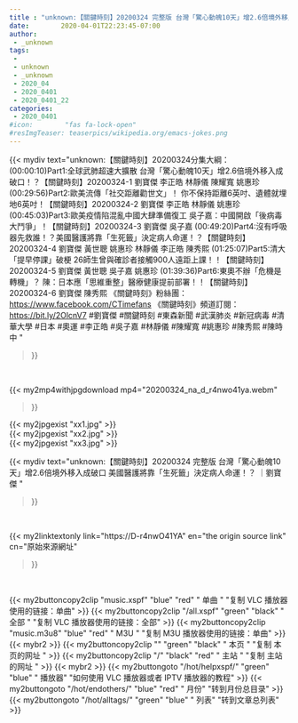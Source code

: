 ```yaml
---
title : "unknown:【關鍵時刻】20200324 完整版 台灣「驚心動魄10天」增2.6倍境外移入成破口 美國醫護將靠「生死籤」決定病人命運！？  ｜劉寶傑 "
date:        2020-04-01T22:23:45-07:00
author:
 - _unknown
tags:
 - 
 - unknown
 - _unknown
 - 2020_04
 - 2020_0401
 - 2020_0401_22
categories:
 - 2020_0401
#icon:        "fas fa-lock-open"
#resImgTeaser: teaserpics/wikipedia.org/emacs-jokes.png
---
```







{{< mydiv text="unknown:【關鍵時刻】20200324分集大綱：  (00:00:10)Part1:全球武肺超速大擴散 台灣「驚心動魄10天」增2.6倍境外移入成破口！？【關鍵時刻】20200324-1 劉寶傑 李正皓 林靜儀 陳耀寬 姚惠珍  (00:29:56)Part2:歐美流傳「社交距離勸世文」！ 你不保持距離6英吋、遺體就埋地6英吋！【關鍵時刻】20200324-2 劉寶傑 李正皓 林靜儀 姚惠珍  (00:45:03)Part3:歐美疫情陷混亂中國大肆準備復工 吳子嘉：中國開啟「後病毒大鬥爭」！【關鍵時刻】20200324-3 劉寶傑 吳子嘉  (00:49:20)Part4:沒有呼吸器先救誰！？美國醫護將靠「生死籤」決定病人命運！？【關鍵時刻】20200324-4 劉寶傑 黃世聰 姚惠珍 林靜儀 李正皓 陳秀熙  (01:25:07)Part5:清大「提早停課」破梗 26師生曾與確診者接觸900人遠距上課！！【關鍵時刻】20200324-5 劉寶傑 黃世聰 吳子嘉 姚惠珍  (01:39:36)Part6:東奧不辦「危機是轉機」？ 陳：日本應「思維重整」醫療健康提前部署！！【關鍵時刻】20200324-6 劉寶傑 陳秀熙  《關鍵時刻》粉絲團：https://www.facebook.com/CTimefans 《關鍵時刻》頻道訂閱：https://bit.ly/2OlcnV7  #劉寶傑 #關鍵時刻 #東森新聞 #武漢肺炎 #新冠病毒 #清華大學 #日本 #奧運 #李正皓 #吳子嘉 #林靜儀 #陳耀寬 #姚惠珍 #陳秀熙 #陳時中 "
>}}
<br>


{{< my2mp4withjpgdownload mp4="20200324_na_d_r4nwo41ya.webm"
>}}

{{< my2jpgexist "xx1.jpg" >}}<br>
{{< my2jpgexist "xx2.jpg" >}}<br>
{{< my2jpgexist "xx3.jpg" >}}<br>



{{< mydiv text="unknown:【關鍵時刻】20200324 完整版 台灣「驚心動魄10天」增2.6倍境外移入成破口 美國醫護將靠「生死籤」決定病人命運！？  ｜劉寶傑 "
>}}
<br>

{{< my2linktextonly link="https://D-r4nwO41YA"
en="the origin source link" cn="原始來源網址"
>}}


<br>


{{< my2buttoncopy2clip "music.xspf"        "blue"   "red"    " 单曲 "  "复制 VLC 播放器使用的链接：单曲" >}} {{< my2buttoncopy2clip "/all.xspf"         "green"  "black"  " 全部 "  "复制 VLC 播放器使用的链接：全部" >}} {{< my2buttoncopy2clip "music.m3u8"        "blue"   "red"    " M3U  "    "复制 M3U 播放器使用的链接：单曲" >}} {{< mybr2 >}} {{< my2buttoncopy2clip ""                  "green"  "black"  " 本页 "    "复制 本页的网址 " >}} {{< my2buttoncopy2clip "/"                 "black"  "red"    " 主站 "    "复制 主站的网址 " >}} {{< mybr2 >}} {{< my2buttongoto      "/hot/helpxspf/"    "green"  "blue"   " 播放器" "如何使用 VLC 播放器或者 IPTV 播放器的教程" >}} {{< my2buttongoto      "/hot/endothers/"   "blue"   "red"    " 月份"   "转到月份总目录" >}} {{< my2buttongoto      "/hot/alltags/"     "green"  "blue"   " 列表"   "转到文章总列表" >}} 
